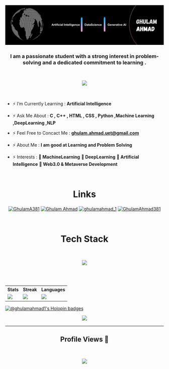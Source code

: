 <img src="Blue and White Architect LinkedIn Banner (1).png">
<!-- <h1 align="center">Hi <img src='https://qpluspicture.oss-cn-beijing.aliyuncs.com/6LjjQA/Hi.gif' alt='Hi' width="24"/>, I am Ghulam Ahmad</h1> -->
<br>
<h3 align="center">I am a passionate student with a strong interest in problem-solving and a dedicated commitment to learning .</h3>
<br>
<p align="center">
          <a href="https://github.com/hydraphyzer"><img src="https://readme-typing-svg.herokuapp.com?font=&duration=2000&color=F9FF33&background=22CC3300&center=true&vCenter=true&width=500&lines=DSA+%7C+OOP+%7C+C%2B%2B+%7C+C+|;HTML+%7C+CSS+%7C+Python+|;|Artificial+Inelligence+|;Inetersted+to+Learn+New+Stacks"](https://git.io/typing-svg)></a>
</p>
<br>

- ⚡ I’m Currently Learning : **Artificial Intelligence**

- ⚡ Ask Me About : **C , C++ , HTML , CSS , Python ,Machine Learning ,DeepLearning ,NLP**

- ⚡ Feel Free to Concact Me : **ghulam.ahmad.uet@gmail.com**

- ⚡ About Me : **I am good at Learning and Problem Solving**

- ⚡ Interests : **🎯 MachineLearning** <bd>**🎯 DeepLearning**<bd> **🎯 Artificial Intelligence** <bd> **🎯 Web3.0 & Metaverse Development**
<br>
<h1 align = "center">Links</h1>
<p align="center">
<a href="https://twitter.com/GhulamA381" target="blank"><img align="center" src="https://raw.githubusercontent.com/rahuldkjain/github-profile-readme-generator/master/src/images/icons/Social/twitter.svg" alt="GhulamA381" height="30" width="40" /></a>
<a href="https://www.linkedin.com/in/ghulam-ahmad-840a06249/" target="blank"><img align="center" src="https://raw.githubusercontent.com/rahuldkjain/github-profile-readme-generator/master/src/images/icons/Social/linked-in-alt.svg" alt="Ghulam Ahmad" height="30" width="40" /></a>
<a href="https://www.instagram.com/ghulamahmad_1/" target="blank"><img align="center" src="https://raw.githubusercontent.com/rahuldkjain/github-profile-readme-generator/master/src/images/icons/Social/instagram.svg" alt="ghulamahmad_1" height="30" width="40" /></a>
<a href="https://leetcode.com/GhulamAhmad381/" target="blank"><img align="center" src="https://raw.githubusercontent.com/rahuldkjain/github-profile-readme-generator/master/src/images/icons/Social/leet-code.svg" alt="GhulamAhmad381" height="30" width="40" /></a>
</p>
<br>
</p>
<h1 align="center"> Tech Stack</h1><br>
<p align="center">
  <a href="https://skillicons.dev">
    <img src="https://skillicons.dev/icons?i=html,css,c,cpp,git,github,py,ts,js,nodejs" />
  </a>
</p>
<br>
<table>
  <tr>
    <th>Stats</th>
    <th>Streak</th>
    <th>Languages</th>
  </tr>
  <tr>
    <td><img src="https://github-profile-summary-cards.vercel.app/api/cards/stats?username=ghulam-ahmad-1&theme=2077"/></td>
    <td><a href="https://git.io/streak-stats"><img src="https://streak-stats.demolab.com/?user=ghulam-ahmad-1&theme=radical&hide_border=true&border_radius=32&date_format=j%20M%5B%20Y%5D&ring=888888"/></a></td>
    <td><img src="https://github-profile-summary-cards.vercel.app/api/cards/repos-per-language?username=ghulam-ahmad-1&theme=2077"/></td>
  </tr>
   <br>
</table>

[![@ghulamahmad1's Holopin badges](https://holopin.me/ghulamahmad1)](https://holopin.io/@ghulamahmad1)

<p align="center">
          <img src="https://github-profile-summary-cards.vercel.app/api/cards/profile-details?username=ghulam-ahmad-1&theme=2077&hide_border=false" />
    </span></a>
<br>
<hr>
<h2 align = "center">Profile Views 👀</h2> 
<br> 
<p align = "center">
<img src="https://profile-counter.glitch.me/ghulam-ahmad-1/count.svg" />
</p>
</p>
